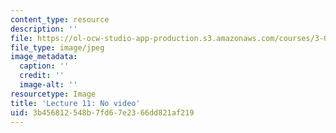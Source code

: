 ```yaml
---
content_type: resource
description: ''
file: https://ol-ocw-studio-app-production.s3.amazonaws.com/courses/3-021j-introduction-to-modeling-and-simulation-spring-2012/3b456812548b7fd67e2366dd821af219_No-Video.jpg
file_type: image/jpeg
image_metadata:
  caption: ''
  credit: ''
  image-alt: ''
resourcetype: Image
title: 'Lecture 11: No video'
uid: 3b456812-548b-7fd6-7e23-66dd821af219
---
```

